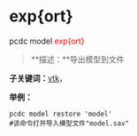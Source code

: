 # exp{ort}
pcdc model <span style='color: red;'>exp{ort}</span>
> **描述：**导出模型到文件

**子关键词：**[vtk](model/exp{ort}/vtk/)，


**举例：**
```
pcdc model restore 'model'
#该命令打开导入模型文件"model.sav"

```
